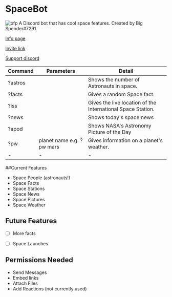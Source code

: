 # SpaceBot
![pfp](https://raw.githubusercontent.com/quackersian/space-bot/main/pfp.png)
A Discord bot that has cool space features.
Created by Big Spender#7291

[Info page](https://top.gg/bot/849246857309323284/)

[Invite link](https://discord.com/api/oauth2/authorize?client_id=849246857309323284&permissions=51264&scope=bot)

[Support discord](https://discord.gg/XnAGQSbMYM)

| Command | Parameters | Detail |
|-|-|-|
| ?astros | | Shows the number of Astronauts in space. |
| ?facts |  | Gives a random Space fact. |
| ?iss |  | Gives the live location of the International Space Station. |
| ?news | | Shows today's space news |
| ?apod | | Shows NASA's Astronomy Picture of the Day |
| ?pw | planet name e.g. ?pw mars | Gives information on a planet's weather. |
|-|-|-|

##Current Features
- Space People (astronauts!)
- Space Facts
- Space Stations
- Space News
- Space Pictures
- Space Weather 

## Future Features
- [ ] More facts
- [ ] Space Launches


## Permissions Needed
* Send Messages
* Embed links
* Attach Files
* Add Reactions (not currently used)

